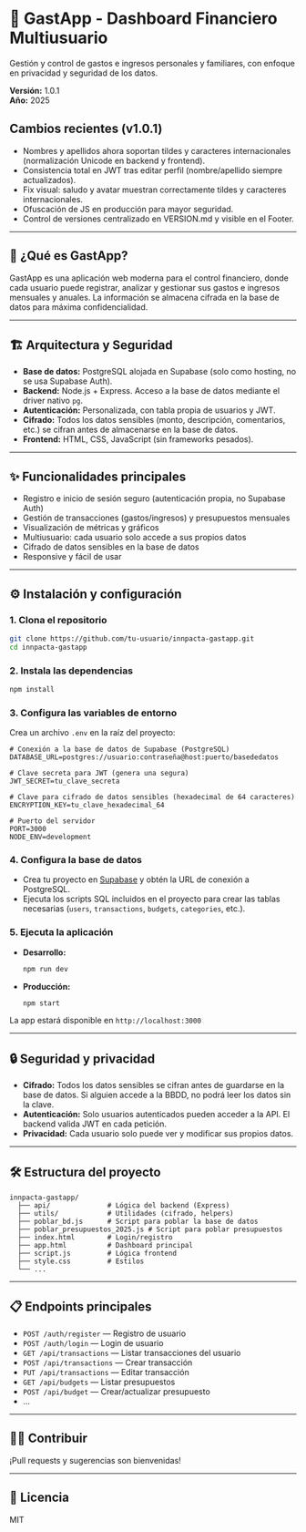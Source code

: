 # 💸 GastApp - Dashboard Financiero Multiusuario

Gestión y control de gastos e ingresos personales y familiares, con enfoque en privacidad y seguridad de los datos.

**Versión:** 1.0.1  
**Año:** 2025

## Cambios recientes (v1.0.1)
- Nombres y apellidos ahora soportan tildes y caracteres internacionales (normalización Unicode en backend y frontend).
- Consistencia total en JWT tras editar perfil (nombre/apellido siempre actualizados).
- Fix visual: saludo y avatar muestran correctamente tildes y caracteres internacionales.
- Ofuscación de JS en producción para mayor seguridad.
- Control de versiones centralizado en VERSION.md y visible en el Footer.

---

## 🚀 ¿Qué es GastApp?
GastApp es una aplicación web moderna para el control financiero, donde cada usuario puede registrar, analizar y gestionar sus gastos e ingresos mensuales y anuales. La información se almacena cifrada en la base de datos para máxima confidencialidad.

---

## 🏗️ Arquitectura y Seguridad

- **Base de datos:** PostgreSQL alojada en Supabase (solo como hosting, no se usa Supabase Auth).
- **Backend:** Node.js + Express. Acceso a la base de datos mediante el driver nativo `pg`.
- **Autenticación:** Personalizada, con tabla propia de usuarios y JWT.
- **Cifrado:** Todos los datos sensibles (monto, descripción, comentarios, etc.) se cifran antes de almacenarse en la base de datos.
- **Frontend:** HTML, CSS, JavaScript (sin frameworks pesados).

---

## ✨ Funcionalidades principales

- Registro e inicio de sesión seguro (autenticación propia, no Supabase Auth)
- Gestión de transacciones (gastos/ingresos) y presupuestos mensuales
- Visualización de métricas y gráficos
- Multiusuario: cada usuario solo accede a sus propios datos
- Cifrado de datos sensibles en la base de datos
- Responsive y fácil de usar

---

## ⚙️ Instalación y configuración

### 1. Clona el repositorio
```bash
git clone https://github.com/tu-usuario/innpacta-gastapp.git
cd innpacta-gastapp
```

### 2. Instala las dependencias
```bash
npm install
```

### 3. Configura las variables de entorno
Crea un archivo `.env` en la raíz del proyecto:
```env
# Conexión a la base de datos de Supabase (PostgreSQL)
DATABASE_URL=postgres://usuario:contraseña@host:puerto/basededatos

# Clave secreta para JWT (genera una segura)
JWT_SECRET=tu_clave_secreta

# Clave para cifrado de datos sensibles (hexadecimal de 64 caracteres)
ENCRYPTION_KEY=tu_clave_hexadecimal_64

# Puerto del servidor
PORT=3000
NODE_ENV=development
```

### 4. Configura la base de datos
- Crea tu proyecto en [Supabase](https://supabase.com) y obtén la URL de conexión a PostgreSQL.
- Ejecuta los scripts SQL incluidos en el proyecto para crear las tablas necesarias (`users`, `transactions`, `budgets`, `categories`, etc.).

### 5. Ejecuta la aplicación
- **Desarrollo:**
  ```bash
  npm run dev
  ```
- **Producción:**
  ```bash
  npm start
  ```

La app estará disponible en `http://localhost:3000`

---

## 🔒 Seguridad y privacidad
- **Cifrado:** Todos los datos sensibles se cifran antes de guardarse en la base de datos. Si alguien accede a la BBDD, no podrá leer los datos sin la clave.
- **Autenticación:** Solo usuarios autenticados pueden acceder a la API. El backend valida JWT en cada petición.
- **Privacidad:** Cada usuario solo puede ver y modificar sus propios datos.

---

## 🛠️ Estructura del proyecto

```
innpacta-gastapp/
  ├── api/              # Lógica del backend (Express)
  ├── utils/            # Utilidades (cifrado, helpers)
  ├── poblar_bd.js      # Script para poblar la base de datos
  ├── poblar_presupuestos_2025.js # Script para poblar presupuestos
  ├── index.html        # Login/registro
  ├── app.html          # Dashboard principal
  ├── script.js         # Lógica frontend
  ├── style.css         # Estilos
  └── ...
```

---

## 📋 Endpoints principales

- `POST /auth/register` — Registro de usuario
- `POST /auth/login` — Login de usuario
- `GET /api/transactions` — Listar transacciones del usuario
- `POST /api/transactions` — Crear transacción
- `PUT /api/transactions` — Editar transacción
- `GET /api/budgets` — Listar presupuestos
- `POST /api/budget` — Crear/actualizar presupuesto
- ...

---

## 🧑‍💻 Contribuir
¡Pull requests y sugerencias son bienvenidas!

---

## 📝 Licencia
MIT
